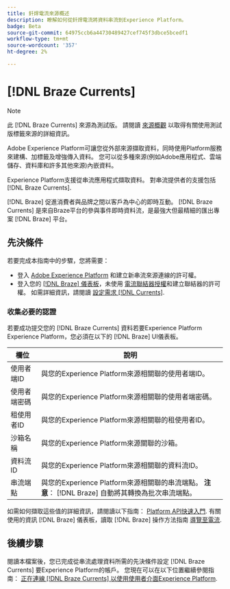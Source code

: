 ```yaml
---
title: 釺焊電流來源概述
description: 瞭解如何從釺焊電流將資料串流到Experience Platform。
badge: Beta
source-git-commit: 64975ccb6a44730489427cef745f3dbce5bcedf1
workflow-type: tm+mt
source-wordcount: '357'
ht-degree: 2%

---
```


# [!DNL Braze Currents]

>[!NOTE]
>
>此 [!DNL Braze Currents] 來源為測試版。 請閱讀 [來源概觀](../../home.md#terms-and-conditions) 以取得有關使用測試版標籤來源的詳細資訊。

Adobe Experience Platform可讓您從外部來源擷取資料，同時使用Platform服務來建構、加標籤及增強傳入資料。 您可以從多種來源(例如Adobe應用程式、雲端儲存、資料庫和許多其他來源)內嵌資料。

Experience Platform支援從串流應用程式擷取資料。 對串流提供者的支援包括 [!DNL Braze Currents].

[!DNL Braze] 促進消費者與品牌之間以客戶為中心的即時互動。 [!DNL Braze Currents] 是來自Braze平台的參與事件即時資料流，是最強大但最精細的匯出專案 [!DNL Braze] 平台。

## 先決條件

若要完成本指南中的步驟，您將需要：

* 登入 [Adobe Experience Platform](https://platform.adobe.com) 和建立新串流來源連線的許可權。
* 登入您的 [[!DNL Braze] 儀表板](https://dashboard.braze.com/sign_in)，未使用 [電流聯結器授權](https://www.braze.com/docs/user_guide/data_and_analytics/braze_currents)和建立聯結器的許可權。 如需詳細資訊，請閱讀 [設定需求 [!DNL Currents]](https://www.braze.com/docs/user_guide/data_and_analytics/braze_currents/setting_up_currents/#requirements).

### 收集必要的認證

若要成功提交您的 [!DNL Braze Currents] 資料若要Experience Platform Experience Platform，您必須在以下的 [!DNL Braze] UI儀表板。

| 欄位 | 說明 |
| --- | --- |
| 使用者端ID | 與您的Experience Platform來源相關聯的使用者端ID。 |
| 使用者端密碼 | 與您的Experience Platform來源相關聯的使用者端密碼。 |
| 租使用者ID | 與您的Experience Platform來源相關聯的租使用者ID。 |
| 沙箱名稱 | 與您的Experience Platform來源關聯的沙箱。 |
| 資料流ID | 與您的Experience Platform來源相關聯的資料流ID。 |
| 串流端點 | 與您的Experience Platform來源相關聯的串流端點。 **注意**： [!DNL Braze] 自動將其轉換為批次串流端點。 |

如需如何擷取這些值的詳細資訊，請閱讀以下指南： [Platform API快速入門](../../../landing/api-authentication.md). 有關使用的資訊 [!DNL Braze] 儀表板，讀取 [!DNL Braze] 操作方法指南 [導覽至電流](https://www.braze.com/docs/user_guide/data_and_analytics/braze_currents/setting_up_currents/#step-2-navigate-to-currents).

## 後續步驟

閱讀本檔案後，您已完成從串流處理資料所需的先決條件設定 [!DNL Braze Currents] 要Experience Platform的帳戶。 您現在可以在以下位置繼續參閱指南： [正在連線 [!DNL Braze Currents] 以使用使用者介面Experience Platform](../../tutorials/ui/create/marketing-automation/braze.md).